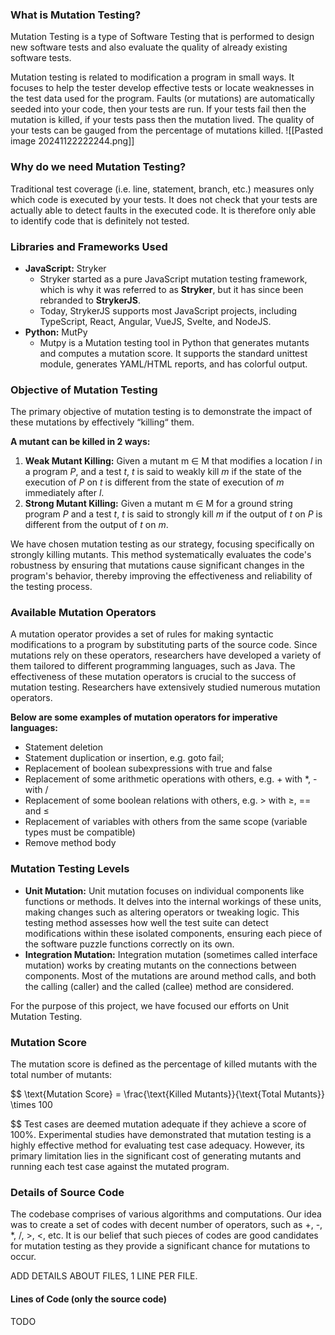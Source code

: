 ### What is Mutation Testing?
Mutation Testing is a type of Software Testing that is performed to design new software tests and also evaluate the quality of already existing software tests. 

Mutation testing is related to modification a program in small ways. It focuses to help the tester develop effective tests or locate weaknesses in the test data used for the program. Faults (or mutations) are automatically seeded into your code, then your tests are run. If your tests fail then the mutation is killed, if your tests pass then the mutation lived. The quality of your tests can be gauged from the percentage of mutations killed.
![[Pasted image 20241122222244.png]]
### Why do we need Mutation Testing?
Traditional test coverage (i.e. line, statement, branch, etc.) measures only which code is executed by your tests. It does not check that your tests are actually able to detect faults in the executed code. It is therefore only able to identify code that is definitely not tested.
### Libraries and Frameworks Used
- **JavaScript:** Stryker
	- Stryker started as a pure JavaScript mutation testing framework, which is why it was referred to as **Stryker**, but it has since been rebranded to **StrykerJS**.
	- Today, StrykerJS supports most JavaScript projects, including TypeScript, React, Angular, VueJS, Svelte, and NodeJS.
- **Python:** MutPy
	- Mutpy is a Mutation testing tool in Python that generates mutants and computes a mutation score. It supports the standard unittest module, generates YAML/HTML reports, and has colorful output.
### Objective of Mutation Testing
The primary objective of mutation testing is to demonstrate the impact of these mutations by effectively “killing“ them. 

**A mutant can be killed in 2 ways:**
1. **Weak Mutant Killing:** Given a mutant m $\in$ M that modifies a location *l* in a program *P*, and a test *t*, *t* is said to weakly kill *m* if the state of the execution of *P* on *t* is different from the state of execution of *m* immediately after *l*.
2. **Strong Mutant Killing:** Given a mutant m $\in$ M for a ground string program *P* and a test *t*, *t* is said to strongly kill *m* if the output of *t* on *P* is different from the output of *t* on *m*.

We have chosen mutation testing as our strategy, focusing specifically on strongly killing mutants. This method systematically evaluates the code's robustness by ensuring that mutations cause significant changes in the program's behavior, thereby improving the effectiveness and reliability of the testing process.
### Available Mutation Operators
A mutation operator provides a set of rules for making syntactic modifications to a program by substituting parts of the source code. Since mutations rely on these operators, researchers have developed a variety of them tailored to different programming languages, such as Java. The effectiveness of these mutation operators is crucial to the success of mutation testing. Researchers have extensively studied numerous mutation operators. 

**Below are some examples of mutation operators for imperative languages:**
- Statement deletion
- Statement duplication or insertion, e.g. goto fail;
- Replacement of boolean subexpressions with true and false
- Replacement of some arithmetic operations with others, e.g. + with \*, - with /
- Replacement of some boolean relations with others, e.g. $>$ with $\geq$, == and $\leq$
- Replacement of variables with others from the same scope (variable types must be compatible)
- Remove method body
### Mutation Testing Levels
- **Unit Mutation:** Unit mutation focuses on individual components like functions or methods. It delves into the internal workings of these units, making changes such as altering operators or tweaking logic. This testing method assesses how well the test suite can detect modifications within these isolated components, ensuring each piece of the software puzzle functions correctly on its own.
- **Integration Mutation:** Integration mutation (sometimes called interface mutation) works by creating mutants on the connections between components. Most of the mutations are around method calls, and both the calling (caller) and the called (callee) method are considered.

For the purpose of this project, we have focused our efforts on Unit Mutation Testing.
### Mutation Score
The mutation score is defined as the percentage of killed mutants with the total number of mutants:

$$
\text{Mutation Score} = \frac{\text{Killed Mutants}}{\text{Total Mutants}} \times 100

$$
Test cases are deemed mutation adequate if they achieve a score of 100%. Experimental studies have demonstrated that mutation testing is a highly effective method for evaluating test case adequacy. However, its primary limitation lies in the significant cost of generating mutants and running each test case against the mutated program.
### Details of Source Code
The codebase comprises of various algorithms and computations. Our idea was to create a set of codes with decent number of operators, such as +, -, \*, /, $>$, $<$, etc. It is our belief that such pieces of codes are good candidates for mutation testing as they provide a significant chance for mutations to occur.

ADD DETAILS ABOUT FILES, 1 LINE PER FILE.
#### Lines of Code (only the source code)
TODO

